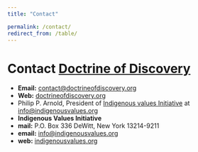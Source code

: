 ```yaml
---
title: "Contact"

permalink: /contact/
redirect_from: /table/
---
```

# Contact [Doctrine of Discovery](https://doctrineofdiscovery.org)

- **Email:** [contact@doctrineofdiscovery.org](mailto:contact@doctrineofdiscovery.org)
- **Web:** [doctrineofdiscovery.org](https://doctrineofdiscovery.org)
- Philip P. Arnold, President of [Indigenous values Initiative](https://indigenousvalues.org) at info@indigenousvalues.org
- **Indigenous Values Initiative**
- **mail:** P.O. Box 336
DeWitt, New York 13214-9211
- **email:** [info@indigenousvalues.org](mailto:info@indigenousvalues.org)
- **web:** [indigenousvalues.org](https://indigenousvalues.org)
